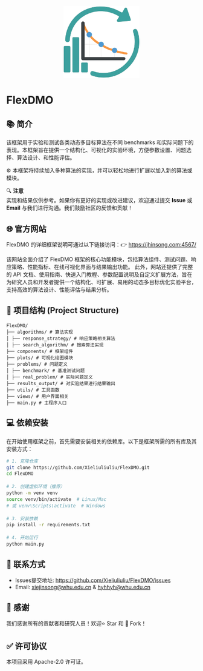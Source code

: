 <style>
:root {
  /* 主标题颜色 */
  --vp-home-hero-name-color: rgb(66,162,159);

  /* 图标背景黄蓝渐变+发光 */
  --vp-home-hero-image-background-image: linear-gradient(135deg, #ffe066 10%, #41d1ff 100%);
  --vp-home-hero-image-filter: blur(120px);
}
</style>

<div align="center">
  <img src="views/resources/images/icon.png" alt="FlexDMO Logo" width="200"/>
</div>

# FlexDMO

📚 **简介**
------------------------------------------------------------

该框架用于实验和测试各类动态多目标算法在不同 benchmarks 和实际问题下的表现。本框架旨在提供一个结构化、可视化的实验环境，方便参数设置、问题选择、算法设计、和性能评估。

⚙️ 本框架将持续加入多种算法的实现，并可以轻松地进行扩展以加入新的算法或模块。

🔍 **注意**  
实现和结果仅供参考。如果你有更好的实现或改进建议，欢迎通过提交 **Issue** 或 **Email** 与我们进行沟通。我们鼓励社区的反馈和贡献！

## 🌐 官方网站
FlexDMO 的详细框架说明可通过以下链接访问：👉 https://jhinsong.com:4567/

该网站全面介绍了 FlexDMO 框架的核心功能模块，包括算法组件、测试问题、响应策略、性能指标、在线可视化界面与结果输出功能。
此外，网站还提供了完整的 API 文档、使用指南、快速入门教程、参数配置说明及自定义扩展方法，旨在为研究人员和开发者提供一个结构化、可扩展、易用的动态多目标优化实验平台，支持高效的算法设计、性能评估与结果分析。

## 📂 项目结构 (Project Structure)

```text
FlexDMO/
├── algorithms/ # 算法实现
│ ├── response_strategy/ # 响应策略相关算法
│ ├── search_algorithm/ # 搜索算法实现
├── components/ # 框架组件
├── plots/ # 可视化绘图模块
├── problems/ # 问题定义
│ ├── benchmark/ # 基准测试问题
│ ├── real_problem/ # 实际问题定义
├── results_output/ # 对实验结果进行结果输出
├── utils/ # 工具函数
├── views/ # 用户界面相关
├── main.py # 主程序入口
```


💻 **依赖安装**
------------------------------------------------------------

在开始使用框架之前，首先需要安装相关的依赖库。以下是框架所需的所有库及其安装方式：

```bash
# 1. 克隆仓库
git clone https://github.com/Xieliuliuliu/FlexDMO.git
cd FlexDMO

# 2. 创建虚拟环境（推荐）
python -m venv venv
source venv/bin/activate  # Linux/Mac
# 或 venv\Scripts\activate  # Windows

# 3. 安装依赖
pip install -r requirements.txt

# 4. 开始运行
python main.py
```

📧 联系方式
------------------------------------------------------------
- Issues提交地址: https://github.com/Xieliuliuliu/FlexDMO/issues
- Email: xiejinsong@whu.edu.cn & hyhhyh@whu.edu.cn

🌟 感谢
------------------------------------------------------------
我们感谢所有的贡献者和研究人员！欢迎⭐ Star 和 🔱 Fork！

✅ 许可协议
------------------------------------------------------------
本项目采用 Apache-2.0 许可证。
